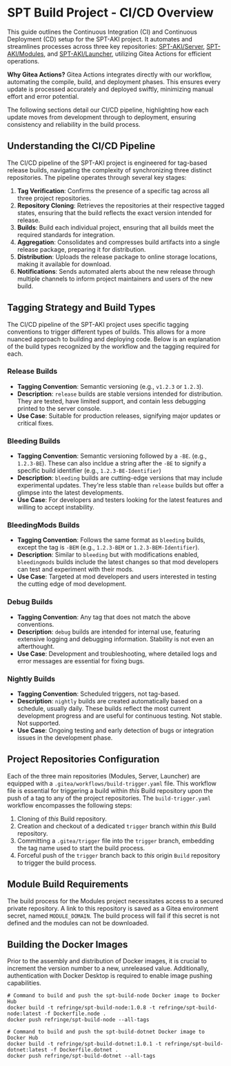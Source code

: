 # SPT Build Project - CI/CD Overview

This guide outlines the Continuous Integration (CI) and Continuous Deployment (CD) setup for the SPT-AKI project. It automates and streamlines processes across three key repositories: [SPT-AKI/Server](https://dev.sp-tarkov.com/SPT-AKI/Server), [SPT-AKI/Modules](https://dev.sp-tarkov.com/SPT-AKI/Modules), and [SPT-AKI/Launcher](https://dev.sp-tarkov.com/SPT-AKI/Launcher), utilizing Gitea Actions for efficient operations.

**Why Gitea Actions?** Gitea Actions integrates directly with our workflow, automating the compile, build, and deployment phases. This ensures every update is processed accurately and deployed swiftly, minimizing manual effort and error potential.

The following sections detail our CI/CD pipeline, highlighting how each update moves from development through to deployment, ensuring consistency and reliability in the build process.

## Understanding the CI/CD Pipeline

The CI/CD pipeline of the SPT-AKI project is engineered for tag-based release builds, navigating the complexity of synchronizing three distinct repositories. The pipeline operates through several key stages:

1. **Tag Verification**: Confirms the presence of a specific tag across all three project repositories.
2. **Repository Cloning**: Retrieves the repositories at their respective tagged states, ensuring that the build reflects the exact version intended for release.
3. **Builds**: Build each individual project, ensuring that all builds meet the required standards for integration.
4. **Aggregation**: Consolidates and compresses build artifacts into a single release package, preparing it for distribution.
5. **Distribution**: Uploads the release package to online storage locations, making it available for download.
6. **Notifications**: Sends automated alerts about the new release through multiple channels to inform project maintainers and users of the new build.

## Tagging Strategy and Build Types

The CI/CD pipeline of the SPT-AKI project uses specific tagging conventions to trigger different types of builds. This allows for a more nuanced approach to building and deploying code. Below is an explanation of the build types recognized by the workflow and the tagging required for each.

### Release Builds
- **Tagging Convention**: Semantic versioning (e.g., `v1.2.3` or `1.2.3`).
- **Description**: `release` builds are stable versions intended for distribution. They are tested, have limited support, and contain less debugging printed to the server console.
- **Use Case**: Suitable for production releases, signifying major updates or critical fixes.

### Bleeding Builds
- **Tagging Convention**: Semantic versioning followed by a `-BE`. (e.g., `1.2.3-BE`). These can also incldue a string after the `-BE` to signify a specific build identifier (e.g., `1.2.3-BE-Identifier`)
- **Description**: `bleeding` builds are cutting-edge versions that may include experimental updates. They're less stable than `release` builds but offer a glimpse into the latest developments.
- **Use Case**: For developers and testers looking for the latest features and willing to accept instability.

### BleedingMods Builds
- **Tagging Convention**: Follows the same format as `bleeding` builds, except the tag is `-BEM` (e.g., `1.2.3-BEM` or `1.2.3-BEM-Identifier`).
- **Description**: Similar to `bleeding` but with modifications enabled, `bleedingmods` builds include the latest changes so that mod developers can test and experiment with their mods.
- **Use Case**: Targeted at mod developers and users interested in testing the cutting edge of mod development.

### Debug Builds
- **Tagging Convention**: Any tag that does not match the above conventions.
- **Description**: `debug` builds are intended for internal use, featuring extensive logging and debugging information. Stability is not even an afterthought.
- **Use Case**: Development and troubleshooting, where detailed logs and error messages are essential for fixing bugs.

### Nightly Builds
- **Tagging Convention**: Scheduled triggers, not tag-based.
- **Description**: `nightly` builds are created automatically based on a schedule, usually daily. These builds reflect the most current development progress and are useful for continuous testing. Not stable. Not supported.
- **Use Case**: Ongoing testing and early detection of bugs or integration issues in the development phase.

## Project Repositories Configuration

Each of the three main repositories (Modules, Server, Launcher) are equipped with a `.gitea/workflows/build-trigger.yaml` file. This workflow file is essential for triggering a build within *this* Build repository upon the push of a tag to any of the project repositories. The `build-trigger.yaml` workflow encompasses the following steps:

1. Cloning of *this* Build repository.
1. Creation and checkout of a dedicated `trigger` branch within *this* Build repository.
1. Committing a `.gitea/trigger` file into the `trigger` branch, embedding the tag name used to start the build process.
1. Forceful push of the `trigger` branch back to *this* origin `Build` repository to trigger the build process.

## Module Build Requirements

The build process for the Modules project necessitates access to a secured private repository. A link to this repository is saved as a Gitea environment secret, named `MODULE_DOMAIN`. The build process will fail if this secret is not defined and the modules can not be downloaded.

## Building the Docker Images

Prior to the assembly and distribution of Docker images, it is crucial to increment the version number to a new, unreleased value. Additionally, authentication with Docker Desktop is required to enable image pushing capabilities.

```
# Command to build and push the spt-build-node Docker image to Docker Hub
docker build -t refringe/spt-build-node:1.0.8 -t refringe/spt-build-node:latest -f Dockerfile.node .
docker push refringe/spt-build-node --all-tags

# Command to build and push the spt-build-dotnet Docker image to Docker Hub
docker build -t refringe/spt-build-dotnet:1.0.1 -t refringe/spt-build-dotnet:latest -f Dockerfile.dotnet .
docker push refringe/spt-build-dotnet --all-tags
```
